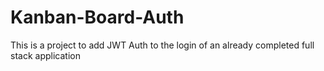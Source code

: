 # Kanban-Board-Auth
This is a project to add JWT Auth to the login of an already completed full stack application
